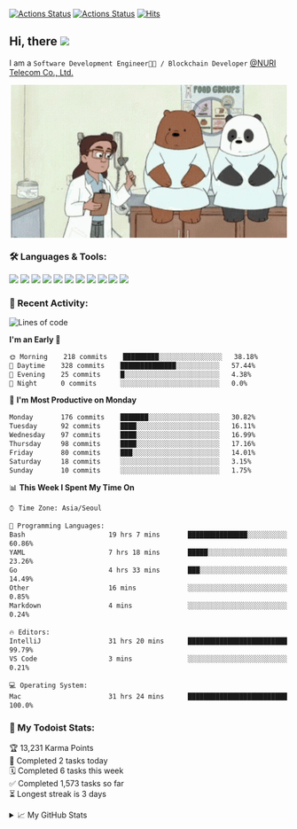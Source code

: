 
[![Actions Status](https://github.com/ddok2/ddok2/workflows/Todoist%20Readme/badge.svg)](https://github.com/ddok2/ddok2/actions)
[![Actions Status](https://github.com/ddok2/ddok2/workflows/wakatime-stats/badge.svg)](https://github.com/ddok2/ddok2/actions)
[![Hits](https://hits.seeyoufarm.com/api/count/incr/badge.svg?url=https%3A%2F%2Fgithub.com%2Fddok2)](https://hits.seeyoufarm.com)

<!-- ![visitors](https://visitor-badge.laobi.icu/badge?page_id=ddok2.ddok2) -->
## Hi, there <img src="https://raw.githubusercontent.com/MartinHeinz/MartinHeinz/master/wave.gif" width="25px">

I am a `Software Development Engineer🧑‍💻 / Blockchain Developer` [@NURI Telecom Co., Ltd.](http://www.nuritelecom.com)


<p align="center">
<img align="center" alt="GIF" src="img/debugging.gif" />
</p>


### 🛠 Languages & Tools:
<p>
    <img src="https://img.shields.io/badge/go-%2300ADD8.svg?&style=for-the-badge&logo=go&logoColor=white"/>
    <img src="https://img.shields.io/badge/node.js%20-%2343853D.svg?&style=for-the-badge&logo=node.js&logoColor=white"/>
    <img src="https://img.shields.io/badge/javascript%20-%23323330.svg?&style=for-the-badge&logo=javascript&logoColor=%23F7DF1E"/>
    <img src="https://img.shields.io/badge/typescript%20-%23007ACC.svg?&style=for-the-badge&logo=typescript&logoColor=white"/>
    <img src="https://img.shields.io/badge/python%20-%2314354C.svg?&style=for-the-badge&logo=python&logoColor=white"/>
    <img src="https://img.shields.io/badge/react%20-%2320232a.svg?&style=for-the-badge&logo=react&logoColor=%2361DAFB"/>
    <img src="https://img.shields.io/badge/AWS%20-%23FF9900.svg?&style=for-the-badge&logo=amazon-aws&logoColor=white"/>
    <img src="https://img.shields.io/badge/Google%20Cloud%20-%234285F4.svg?&style=for-the-badge&logo=google-cloud&logoColor=white"/>
    <img src="https://img.shields.io/badge/docker%20-%230db7ed.svg?&style=for-the-badge&logo=docker&logoColor=white"/>
    <img src="https://img.shields.io/badge/kubernetes%20-%23326ce5.svg?&style=for-the-badge&logo=kubernetes&logoColor=white"/>
    <img src="https://img.shields.io/badge/ansible%20-%231A1918.svg?&style=for-the-badge&logo=ansible&logoColor=white"/>
</p>

### 🌈 Recent Activity:
<!--START_SECTION:waka-->
![Lines of code](https://img.shields.io/badge/From%20Hello%20World%20I%27ve%20Written-626807%20lines%20of%20code-blue)

**I'm an Early 🐤** 

```text
🌞 Morning    218 commits    █████████░░░░░░░░░░░░░░░░   38.18% 
🌆 Daytime    328 commits    ██████████████░░░░░░░░░░░   57.44% 
🌃 Evening    25 commits     █░░░░░░░░░░░░░░░░░░░░░░░░   4.38% 
🌙 Night      0 commits      ░░░░░░░░░░░░░░░░░░░░░░░░░   0.0%

```
📅 **I'm Most Productive on Monday** 

```text
Monday       176 commits    ███████░░░░░░░░░░░░░░░░░░   30.82% 
Tuesday      92 commits     ████░░░░░░░░░░░░░░░░░░░░░   16.11% 
Wednesday    97 commits     ████░░░░░░░░░░░░░░░░░░░░░   16.99% 
Thursday     98 commits     ████░░░░░░░░░░░░░░░░░░░░░   17.16% 
Friday       80 commits     ███░░░░░░░░░░░░░░░░░░░░░░   14.01% 
Saturday     18 commits     ░░░░░░░░░░░░░░░░░░░░░░░░░   3.15% 
Sunday       10 commits     ░░░░░░░░░░░░░░░░░░░░░░░░░   1.75%

```


📊 **This Week I Spent My Time On** 

```text
⌚︎ Time Zone: Asia/Seoul

💬 Programming Languages: 
Bash                     19 hrs 7 mins       ███████████████░░░░░░░░░░   60.86% 
YAML                     7 hrs 18 mins       █████░░░░░░░░░░░░░░░░░░░░   23.26% 
Go                       4 hrs 33 mins       ███░░░░░░░░░░░░░░░░░░░░░░   14.49% 
Other                    16 mins             ░░░░░░░░░░░░░░░░░░░░░░░░░   0.85% 
Markdown                 4 mins              ░░░░░░░░░░░░░░░░░░░░░░░░░   0.24%

🔥 Editors: 
IntelliJ                 31 hrs 20 mins      █████████████████████████   99.79% 
VS Code                  3 mins              ░░░░░░░░░░░░░░░░░░░░░░░░░   0.21%

💻 Operating System: 
Mac                      31 hrs 24 mins      █████████████████████████   100.0%

```


<!--END_SECTION:waka-->

### 🚧 My Todoist Stats:
<!-- TODO-IST:START -->
🏆  13,231 Karma Points           
🌸  Completed 2 tasks today           
🗓  Completed 6 tasks this week           
✅  Completed 1,573 tasks so far           
⏳  Longest streak is 3 days
<!-- TODO-IST:END -->

<details>
<summary>📈 My GitHub Stats</summary>
<p align="center"> <img src="https://github-readme-stats.vercel.app/api?username=ddok2&show_icons=true" alt="ddok2" />
</details>
